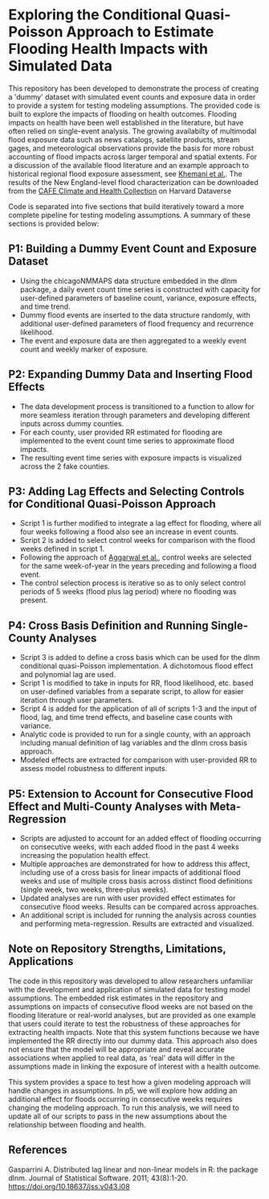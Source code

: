 # Exploring the Conditional Quasi-Poisson Approach to Estimate Flooding Health Impacts with Simulated Data
This repository has been developed to demonstrate the process of creating a 'dummy' dataset with simulated event counts and exposure data in order to provide a system for testing modeling assumptions. The provided code is built to explore the impacts of flooding on health outcomes. Flooding impacts on health have been well established in the literature, but have often relied on single-event analysis. The growing availabilty of multimodal flood exposure data such as news catalogs, satellite products, stream gages, and meteorological observations provide the basis for more robust accounting of flood impacts across larger temporal and spatial extents. For a discussion of the available flood literature and an example approach to historical regional flood exposure assessment, see [Khemani et al.](https://iopscience.iop.org/article/10.1088/2752-5309/adedac/meta). The results of the New England-level flood characterization can be downloaded from the [CAFE Climate and Health Collection](https://dataverse.harvard.edu/dataset.xhtml?persistentId=doi:10.7910/DVN/UAYKSU) on Harvard Dataverse

Code is separated into five sections that build iteratively toward a more complete pipeline for testing modeling assumptions. A summary of these sections is provided below:

## P1: Building a Dummy Event Count and Exposure Dataset
- Using the chicagoNMMAPS data structure embedded in the dlnm package, a daily event count time series is constructed with capacity for user-defined parameters of baseline count, variance, exposure effects, and time trend.
- Dummy flood events are inserted to the data structure randomly, with additional user-defined parameters of flood frequency and recurrence likelihood.
- The event and exposure data are then aggregated to a weekly event count and weekly marker of exposure.

## P2: Expanding Dummy Data and Inserting Flood Effects
- The data development process is transitioned to a function to allow for more seamless iteration through parameters and developing different inputs across dummy counties.
- For each county, user provided RR estimated for flooding are implemented to the event count time series to approximate flood impacts.
- The resulting event time series with exposure impacts is visualized across the 2 fake counties.

## P3: Adding Lag Effects and Selecting Controls for Conditional Quasi-Poisson Approach
- Script 1 is further modified to integrate a lag effect for flooding, where all four weeks following a flood also see an increase in event counts.
- Script 2 is added to select control weeks for comparison with the flood weeks defined in script 1.
- Following the approach of [Aggarwal et al.](https://arxiv.org/abs/2309.13142), control weeks are selected for the same week-of-year in the years preceding and following a flood event.
- The control selection process is iterative so as to only select control periods of 5 weeks (flood plus lag period) where no flooding was present.

## P4: Cross Basis Definition and Running Single-County Analyses
-  Script 3 is added to define a cross basis which can be used for the dlnm conditional quasi-Poisson implementation. A dichotomous flood effect and polynomial lag are used.
-  Script 1 is modified to take in inputs for RR, flood likelihood, etc. based on user-defined variables from a separate script, to allow for easier iteration through user parameters.
-  Script 4 is added for the application of all of scripts 1-3 and the input of flood, lag, and time trend effects, and baseline case counts with variance.
-  Analytic code is provided to run for a single county, with an approach including manual definition of lag variables and the dlnm cross basis approach.
-  Modeled effects are extracted for comparison with user-provided RR to assess model robustness to different inputs.

## P5: Extension to Account for Consecutive Flood Effect and Multi-County Analyses with Meta-Regression
- Scripts are adjusted to account for an added effect of flooding occurring on consecutive weeks, with each added flood in the past 4 weeks increasing the population health effect.
- Multiple approaches are demonstrated for how to address this affect, including use of a cross basis for linear impacts of additional flood weeks and use of multiple cross basis across distinct flood definitions (single week, two weeks, three-plus weeks).
- Updated analyses are run with user provided effect estimates for consecutive flood weeks. Results can be compared across approaches.
- An additional script is included for running the analysis across counties and performing meta-regression. Results are extracted and visualized.

## Note on Repository Strengths, Limitations, Applications
The code in this repository was developed to allow researchers unfamiliar with the development and application of simulated data for testing model assumptions. The embedded risk estimates in the repository and assumptions on impacts of consecutive flood weeks are not based on the flooding literature or real-world analyses, but are provided as one example that users could iterate to test the robustness of these approaches for extracting health impacts. Note that this system  functions because we have implemented the RR directly into our dummy data. This approach also does not ensure that the model will be appropriate and reveal accurate associations when applied to real data, as 'real' data will differ in the assumptions made in linking the exposure of interest with a health outcome. 

This system provides a space to test how a given modeling approach will handle changes in assumptions. In p5, we will explore how adding an additional effect for floods occurring in consecutive weeks requires changing the modeling approach. To run this analysis, we will need to update all of our scripts to pass in the new assumptions about the relationship between flooding and health. 

## References
Gasparrini A. Distributed lag linear and non-linear models in R: the package dlnm. Journal of
  Statistical Software. 2011; 43(8):1-20. https://doi.org/10.18637/jss.v043.i08
